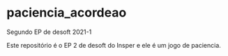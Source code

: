 # paciencia_acordeao
Segundo EP de desoft 2021-1

Este repositório é o EP 2 de desoft do Insper e ele é um jogo de paciencia.